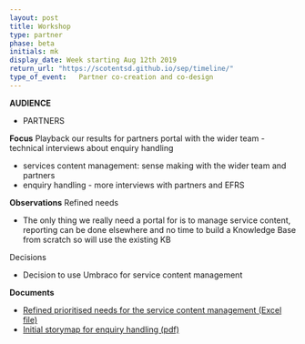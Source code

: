 ```yaml
---
layout: post
title: Workshop
type: partner
phase: beta
initials: mk
display_date: Week starting Aug 12th 2019
return_url: "https://scotentsd.github.io/sep/timeline/"         
type_of_event:   Partner co-creation and co-design
---
```


**AUDIENCE**
- PARTNERS

**Focus**
Playback our results for partners portal with the wider team - technical interviews about enquiry handling
- services content management: sense making with the wider team and partners
- enquiry handling - more interviews with partners and EFRS

**Observations**
Refined needs
- The only thing we really need a portal for is to manage service content, reporting can be done elsewhere and no time to build a Knowledge Base from scratch so will use the existing KB

Decisions
- Decision to use Umbraco for service content management

**Documents**
- [Refined prioritised needs for the service content management (Excel file)](../files/SEP-Partner-Portal-User-needs-draft.xlsx)
- [Initial storymap for enquiry handling (pdf)](../files/Enquiry_Handling-high_level_story_map.pdf)

